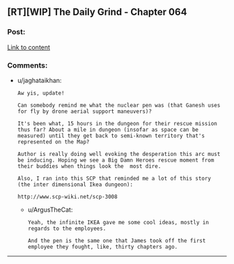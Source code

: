 ## [RT][WIP] The Daily Grind - Chapter 064

### Post:

[Link to content](https://www.royalroad.com/fiction/chapter/319409)

### Comments:

- u/jaghataikhan:
  ```
  Aw yis, update!

  Can somebody remind me what the nuclear pen was (that Ganesh uses for fly by drone aerial support maneuvers)?

  It's been what, 15 hours in the dungeon for their rescue mission thus far? About a mile in dungeon (insofar as space can be measured) until they get back to semi-known territory that's represented on the Map?

  Author is really doing well evoking the desperation this arc must be inducing. Hoping we see a Big Damn Heroes rescue moment from their buddies when things look the  most dire.

  Also, I ran into this SCP that reminded me a lot of this story  (the inter dimensional Ikea dungeon):

  http://www.scp-wiki.net/scp-3008
  ```

  - u/ArgusTheCat:
    ```
    Yeah, the infinite IKEA gave me some cool ideas, mostly in regards to the employees. 

    And the pen is the same one that James took off the first employee they fought, like, thirty chapters ago.
    ```

---

